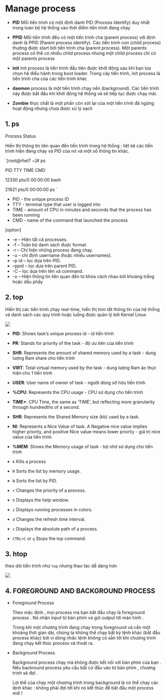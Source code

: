 # Manage process

- **PID** Mỗi tiến trình có một định danh PID (Process Identify) duy nhất trong toàn bộ hệ thống vào thời điểm tiến trình đang chạy

- **PPID** Mỗi tiến trình đều có một tiến trình cha (parent process) với định danh là PPID (Parent process identify). Các tiến trình con (child process) thường được start bởi tiến trình cha (parent process). Một parents process có thể có nhiều child process nhưng một child process chỉ có một parents process

- **init** Init process là tiến trình đầu tiên được khởi động sau khi bạn lựa chọn hệ điều hành trong boot loader. Trong cây tiến trình, init process là tiến trình cha của các tiến trình khác

- **daemon** process là một tiến trình chạy nền (background). Các tiến trình này được bắt đầu khi khởi động hệ thống và sẽ tiếp tục được chạy mãi.

- **Zombie** thực chất là một phần còn sót lại của một tiến trình đã ngừng hoạt động nhưng chưa được xử lý sạch


## 1. ps
Process Status

Hiến thị thông tin liên quan đến tiến trình trong hệ thống : liệt kê các tiến trình hiện đang chạy và PID của nó và một số thông tin khác.

`[root@rhel7 ~]# ps

  PID TTY          TIME CMD
  
12330 pts/0    00:00:00 bash

21621 pts/0    00:00:00 ps
`

* PID - the unique process ID
* TTY - terminal type that user is logged into
* TIME - amount of CPU in minutes and seconds that the process has been running
* CMD - name of the command that launched the process

[option] 
* -e – Hiện tất cả processes.
* -f – Toàn bộ danh sách được format.
* -r – Chỉ hiện những process đang chạy.
* -u – chỉ định username (hoặc nhiều usernames).
* –p id – lọc dựa trên PID.
* –ppid – lọc dựa trên parent PID.
* -C – lọc dựa trên tên và command.
* -o – Hiện thông tin liên quan đến từ khóa cách nhau bởi khoảng trắng hoặc dấu phẩy

## 2. top
Hiến thị các tiến trình chạy real-time, hiển thị tóm tắt thông tin của hệ thống vá danh sách các quy trình hoặc luồng được quản lý bởi Kernel Linux

![](https://f7-zpcloud.zdn.vn/4049521945382909541/03667263dee711b948f6.jpg)

- **PID**: Shows task’s unique process id - id tiến trình
- **PR**: Stands for priority of the task - độ ưu tiên của tiến trình 
- **SHR**: Represents the amount of shared memory used by a task - dung lượng Ram share cho tiến trình
- **VIRT**: Total virtual memory used by the task - dung lượng Ram ảo thực hiện cho 1 tiến trình
- **USER**: User name of owner of task - người dùng sỡ hữu tiến trình 
- **%CPU**: Represents the CPU usage -  CPU sử dụng cho tiến trình
- **TIME+**: CPU Time, the same as ‘TIME’, but reflecting more granularity through hundredths of a second.
- **SHR**: Represents the Shared Memory size (kb) used by a task.
- **NI**: Represents a Nice Value of task. A Negative nice value implies higher priority, and positive Nice value means lower priority - giá trị nice value của tiến trình
- **%MEM**: Shows the Memory usage of task - bộ nhớ sử dụng cho tiến trình


- `k`	 Kills a process
- `M` 	Sorts the list by memory usage.
- `N` 	Sorts the list by PID.
- `r`	Changes the priority of a process.
- `h`	Displays the help window.
- `z`	Displays running processes in colors.
- `d`	Changes the refresh time interval.
- `c`	Displays the absolute path of a process.
- `CTRL+C` or `q`  Stops the top command.

## 3. htop
theo dõi tiến trình như `top` nhưng thao tác dễ dàng hơn

![](https://f7-zpcloud.zdn.vn/4175845875969019058/8ec82f9dcf1900475908.jpg)



## 4. FOREGROUND AND BACKGROUND PROCESS

- Foreground Process

  Theo mặc định , mọi process mà bạn bắt đầu chạy là foreground process . Nó nhận input từ bàn  phím và gửi output tới màn hình .

  Trong khi một chương trình đang chạy trong foreground và cần một khoảng thời gian dài, chúng ta không thể chạy bất kỳ lệnh khác (bắt đầu process khác) bởi vì dòng nhắc lệnh không có sẵn tới khi chương trình đang chạy kết thúc process và thoát ra.
  
- Background Process

  Background process chạy mà không được kết nối với bàn phím của bạn . Nếu backround process yêu cầu bất cứ đầu vào từ bàn phím , chương trinh sẽ đợi .

   Lợi thế của chạy một chương trình trong background là có thể chạy các lệnh khác : không phải đợi tới khi nó kết thúc để bắt đầu một process mới !














